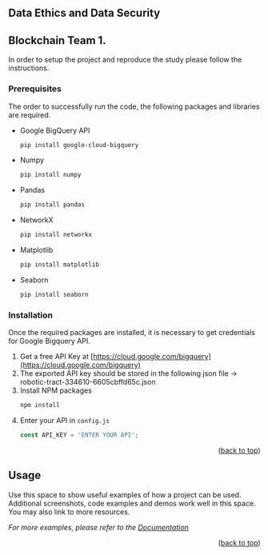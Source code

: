 
<!-- GETTING STARTED -->
## Data Ethics and Data Security 
## Blockchain Team 1.

In order to setup the project and reproduce the study please follow the instructions.

### Prerequisites

The order to successfully run the code, the following packages and libraries are required. 
* Google BigQuery API
  ```sh
  pip install google-cloud-bigquery
  ```
* Numpy
  ```sh
  pip install numpy
  ```
* Pandas
  ```sh
  pip install pandas
  ```
* NetworkX
  ```sh
  pip install networkx
  ```
* Matplotlib
  ```sh
  pip install matplotlib
  ```
* Seaborn
  ```sh
  pip install seaborn
  ```
 

### Installation

Once the required packages are installed, it is necessary to get credentials for Google Bigquery API.

1. Get a free API Key at [https://cloud.google.com/bigquery](https://cloud.google.com/bigquery)
2. The exported API key should be stored in the following json file -> robotic-tract-334610-6605cbffd65c.json
3. Install NPM packages
   ```sh
   npm install
   ```
4. Enter your API in `config.js`
   ```js
   const API_KEY = 'ENTER YOUR API';
   ```

<p align="right">(<a href="#top">back to top</a>)</p>



<!-- USAGE EXAMPLES -->
## Usage

Use this space to show useful examples of how a project can be used. Additional screenshots, code examples and demos work well in this space. You may also link to more resources.

_For more examples, please refer to the [Documentation](https://example.com)_

<p align="right">(<a href="#top">back to top</a>)</p>

